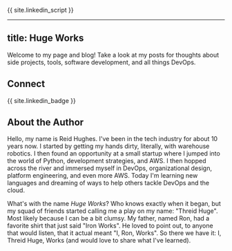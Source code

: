 {{ site.linkedin_script }}

---
title: Huge Works
---

Welcome to my page and blog!  Take a look at my posts for thoughts about side projects, tools, software development, and all things DevOps.

## Connect

{{ site.linkedin_badge }}

## About the Author

Hello, my name is Reid Hughes.  I've been in the tech industry for about 10 years now.  I started by getting my hands dirty, literally, with warehouse robotics.  I then found an opportunity at a small startup where I jumped into the world of Python, development strategies, and AWS.  I then hopped across the river and immersed myself in DevOps, organizational design, platform engineering, and even more AWS.  Today I'm learning new languages and dreaming of ways to help others tackle DevOps and the cloud.

What's with the name *Huge Works*?  Who knows exactly when it began, but my squad of friends started calling me a play on my name: "Threid Huge".  Most likely because I can be a bit clumsy.  My father, named Ron, had a favorite shirt that just said "Iron Works".  He loved to point out, to anyone that would listen, that it actual meant "I, Ron, Works".  So there we have it: I, Threid Huge, Works (and would love to share what I've learned).
